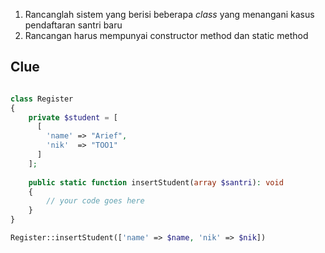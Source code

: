 1. Rancanglah sistem yang berisi beberapa _class_ yang menangani kasus pendaftaran santri baru
2. Rancangan harus mempunyai constructor method dan static method

## Clue

```php

class Register
{
    private $student = [
      [
        'name' => "Arief",
        'nik'  => "TOO1"
      ]
    ];
    
    public static function insertStudent(array $santri): void
    {
        // your code goes here
    }
}

Register::insertStudent(['name' => $name, 'nik' => $nik])
```
